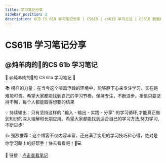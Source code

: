 ```yaml
---
title: 学习笔记分享
sidebar_position: 2
description: UCB CS 61B 学习笔记分享 | CS61B | cs61B 学习方法 | CS61B 数据结构与算法
---
```


# CS61B 学习笔记分享
## @炖羊肉的🐷的CS 61b 学习笔记
🌟 @炖羊肉的🐷的 CS 61a 学习笔记 🌟

📚 榜样的力量：在当今这个喧嚣浮躁的环境中，能够静下心来专注学习，实在是难能可贵。希望大家都能找到自己的学习节奏，保持专注，不断进步。相信只要坚持不懈，每个人都能取得想要的结果

💡 持续输出：只有坚持这样的 "输入 - 输出 - 实践 - 分享" 的学习循环,才能真正做到知识的深入理解和长期应用。希望大家都能找到适合自己的学习方法,努力学习,不断进步!

👍 强烈推荐：这个博客不仅内容丰富，还充满了实用的学习技巧和心得，绝对是你学习路上的好帮手！快去看看吧！💪💻

🔗 链接：[点击查看笔记](https://qiushao-e.github.io/2024/08/19/CS61B_Notes)
